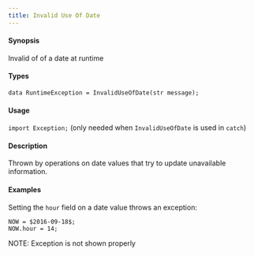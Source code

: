 ```yaml
---
title: Invalid Use Of Date
---
```


#### Synopsis

Invalid of of a date at runtime

#### Types

`data RuntimeException = InvalidUseOfDate(str message);`
       
#### Usage

`import Exception;` (only needed when `InvalidUseOfDate` is used in `catch`)

#### Description

Thrown by operations on date values that
try to update unavailable information.

#### Examples

Setting the `hour` field on a date value throws an exception:
```rascal-shell,error
NOW = $2016-09-18$;
NOW.hour = 14;
```

NOTE: Exception is not shown properly

